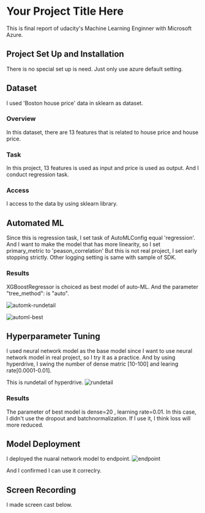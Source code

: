 # Your Project Title Here
This is final report of udacity's Machine Learning Enginner with Microsoft Azure.

## Project Set Up and Installation
There is no special set up is need.
Just only use azure default setting.

## Dataset
I used 'Boston house price' data in sklearn as dataset.

### Overview
In this dataset, there are 13 features that is related to house price and house price.

### Task
In this project, 13 features is used as input and price is used as output.
And I conduct regression task.

### Access
I access to the data by using sklearn library.

## Automated ML
Since this is regression task, I set task of AutoMLConfig equal 'regression'.
And I want to make the model that has more linearity, so I set primary_metric to 'peason_correlation' 
But this is not real project, I set early stopping strictly.
Other logging setting is same with sample of SDK.

### Results
XGBoostRegressor is choiced as best model of auto-ML.
And the parameter "tree_method": is "auto".

![automk-rundetail](https://github.com/uemuratakumi/azure-udacity-report3/assets/132246132/b65b051b-6718-45d9-9cc3-b4d7873a9d88)

![automl-best](https://github.com/uemuratakumi/azure-udacity-report3/assets/132246132/c324b18a-4670-408b-a845-0b2015cc0ecc)

## Hyperparameter Tuning
I used neural network model as the base model since I want to use neural network model in real project, so I try it as a practice.
And by using hyperdrive, I swing the number of dense matric [10-100] and learing rate[0.0001-0.01].

This is rundetail of hyperdrive.
![rundetail](https://github.com/uemuratakumi/azure-udacity-report3/assets/132246132/d7c3f2a5-65a3-4f84-8aa4-5be72efd1321)


### Results
The parameter of best model is dense=20 , learning rate=0.01.
In this case, I didn't use the dropout and batchnormalization.
If I use it, I think loss will more reduced.

## Model Deployment
I deployed the nuaral network model to endpoint.
![endpoint](https://github.com/uemuratakumi/azure-udacity-report3/assets/132246132/f3bfdcf0-f1f0-444a-bc97-4b4b79a045c5)

And I confirmed I can use it correclry.


## Screen Recording
I made screen cast below.


